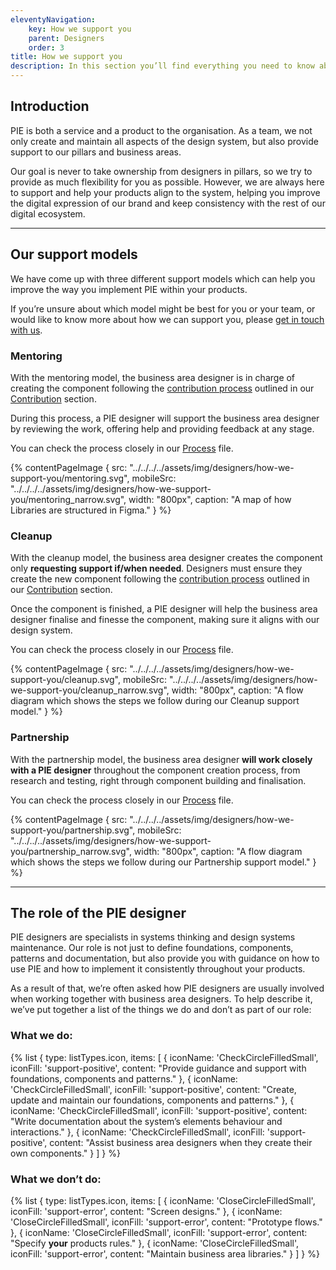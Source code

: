 ```yaml
---
eleventyNavigation:
    key: How we support you
    parent: Designers
    order: 3
title: How we support you
description: In this section you’ll find everything you need to know about the ways in which we support different teams across the organisation.
---
```


## Introduction

PIE is both a service and a product to the organisation. As a team, we not only create and maintain all aspects of the design system, but also provide support to our pillars and business areas.

Our goal is never to take ownership from designers in pillars, so we try to provide as much flexibility for you as possible. However,  we are always here to support and help your products align to the system, helping you improve the digital expression of our brand and keep consistency with the rest of our digital ecosystem.

---

## Our support models

We have come up with three different support models which can help you improve the way you implement PIE within your products.

If you’re unsure about which model might be best for you or your team, or would like to know more about how we can support you, please [get in touch with us]().

### Mentoring

With the mentoring model, the business area designer is in charge of creating the component following the [contribution process]() outlined in our [Contribution]() section.

During this process, a PIE designer will support the business area designer by reviewing the work, offering help and providing feedback at any stage.

You can check the process closely in our [Process]() file.

{% contentPageImage {
src: "../../../../assets/img/designers/how-we-support-you/mentoring.svg",
mobileSrc: "../../../../assets/img/designers/how-we-support-you/mentoring_narrow.svg",
width: "800px",
caption: "A map of how Libraries are structured in Figma."
} %}

### Cleanup

With the cleanup model, the business area designer creates the component only **requesting support if/when needed**. Designers must ensure they create the new component following the [contribution process]() outlined in our [Contribution]() section.

Once the component is finished, a PIE designer will help the business area designer finalise and finesse the component, making sure it aligns with our design system.

You can check the process closely in our [Process]() file.

{% contentPageImage {
src: "../../../../assets/img/designers/how-we-support-you/cleanup.svg",
mobileSrc: "../../../../assets/img/designers/how-we-support-you/cleanup_narrow.svg",
width: "800px",
caption: "A flow diagram which shows the steps we follow during our Cleanup support model."
} %}

### Partnership

With the partnership model, the business area designer **will work closely with a PIE designer** throughout the component creation process, from research and testing, right through component building and finalisation.

You can check the process closely in our [Process]() file.

{% contentPageImage {
src: "../../../../assets/img/designers/how-we-support-you/partnership.svg",
mobileSrc: "../../../../assets/img/designers/how-we-support-you/partnership_narrow.svg",
width: "800px",
caption: "A flow diagram which shows the steps we follow during our Partnership support model."
} %}

---

## The role of the PIE designer

PIE designers are specialists in systems thinking and design systems maintenance. Our role is not just to define foundations, components, patterns and documentation, but also provide you with guidance on how to use PIE and how to implement it consistently throughout your products.

As a result of that, we’re often asked how PIE designers are usually involved when working together with business area designers. To help describe it, we’ve put together a list of the things we do and don’t as part of our role:

### What we do:

{% list {
    type: listTypes.icon,
    items: [
        {
          iconName: 'CheckCircleFilledSmall',
          iconFill: 'support-positive',
          content: "Provide guidance and support with foundations, components and patterns."
        },
        {
          iconName: 'CheckCircleFilledSmall',
          iconFill: 'support-positive',
          content: "Create, update and maintain our foundations, components and patterns."
        },
        {
          iconName: 'CheckCircleFilledSmall',
          iconFill: 'support-positive',
          content: "Write documentation about the system’s elements behaviour and interactions."
        },
        {
          iconName: 'CheckCircleFilledSmall',
          iconFill: 'support-positive',
          content: "Assist business area designers when they create their own components."
        }
    ]
} %}


### What we don’t do:

{% list {
    type: listTypes.icon,
    items: [
        {
          iconName: 'CloseCircleFilledSmall',
          iconFill: 'support-error',
          content: "Screen designs."
        },
        {
          iconName: 'CloseCircleFilledSmall',
          iconFill: 'support-error',
          content: "Prototype flows."
        },
        {
          iconName: 'CloseCircleFilledSmall',
          iconFill: 'support-error',
          content: "Specify **your** products rules."
        },
        {
          iconName: 'CloseCircleFilledSmall',
          iconFill: 'support-error',
          content: "Maintain business area libraries."
        }
    ]
} %}
